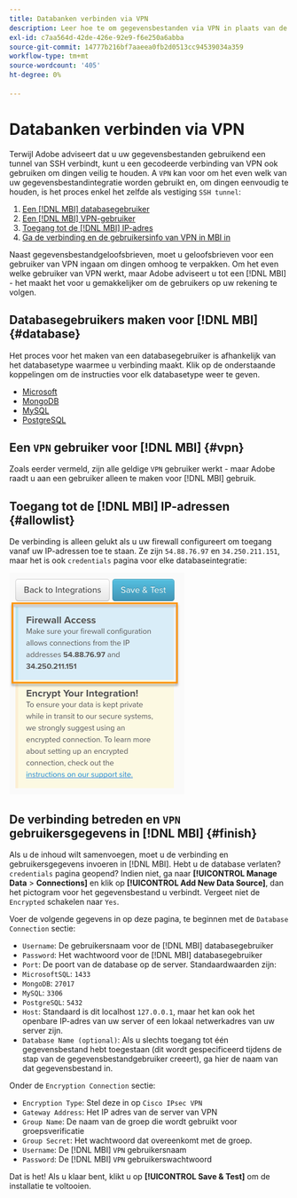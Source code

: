 ```yaml
---
title: Databanken verbinden via VPN
description: Leer hoe te om gegevensbestanden via VPN in plaats van de Tunnel van SSH te verbinden.
exl-id: c7aa564d-42de-426e-92e9-f6e250a6abba
source-git-commit: 14777b216bf7aaeea0fb2d0513cc94539034a359
workflow-type: tm+mt
source-wordcount: '405'
ht-degree: 0%

---
```


# Databanken verbinden via VPN

Terwijl Adobe adviseert dat u uw gegevensbestanden gebruikend een tunnel van SSH verbindt, kunt u een gecodeerde verbinding van VPN ook gebruiken om dingen veilig te houden. A `VPN` kan voor om het even welk van uw gegevensbestandintegratie worden gebruikt en, om dingen eenvoudig te houden, is het proces enkel het zelfde als vestiging `SSH tunnel`:

1. [Een [!DNL MBI] databasegebruiker](#database)
1. [Een [!DNL MBI] VPN-gebruiker](#vpn)
1. [Toegang tot de [!DNL MBI] IP-adres](#allowlist)
1. [Ga de verbinding en de gebruikersinfo van VPN in MBI in](#finish)

Naast gegevensbestandgeloofsbrieven, moet u geloofsbrieven voor een gebruiker van VPN ingaan om dingen omhoog te verpakken. Om het even welke gebruiker van VPN werkt, maar Adobe adviseert u tot een [!DNL MBI] - het maakt het voor u gemakkelijker om de gebruikers op uw rekening te volgen.

## Databasegebruikers maken voor [!DNL MBI] {#database}

Het proces voor het maken van een databasegebruiker is afhankelijk van het databasetype waarmee u verbinding maakt. Klik op de onderstaande koppelingen om de instructies voor elk databasetype weer te geven.

* [Microsoft](../integrations/microsoft-sql-server.md)
* [MongoDB](../integrations/databases-via-a-vpn.md)
* [MySQL](../integrations/mysql-via-a-direct-connection.md)
* [PostgreSQL](../integrations/postgresql.md)

## Een `VPN` gebruiker voor [!DNL MBI] {#vpn}

Zoals eerder vermeld, zijn alle geldige `VPN` gebruiker werkt - maar Adobe raadt u aan een gebruiker alleen te maken voor [!DNL MBI] gebruik.

## Toegang tot de [!DNL MBI] IP-adressen {#allowlist}

De verbinding is alleen gelukt als u uw firewall configureert om toegang vanaf uw IP-adressen toe te staan. Ze zijn `54.88.76.97` en `34.250.211.151`, maar het is ook `credentials` pagina voor elke databaseintegratie:

![MBI_Allow_Access_IPs.png](../../../assets/MBI_allow_access_IPs.png)

## De verbinding betreden en `VPN` gebruikersgegevens in [!DNL MBI] {#finish}

Als u de inhoud wilt samenvoegen, moet u de verbinding en gebruikersgegevens invoeren in [!DNL MBI]. Hebt u de database verlaten? `credentials` pagina geopend? Indien niet, ga naar **[!UICONTROL Manage Data** > **Connections]** en klik op **[!UICONTROL Add New Data Source]**, dan het pictogram voor het gegevensbestand u verbindt. Vergeet niet de `Encrypted` schakelen naar `Yes`.

Voer de volgende gegevens in op deze pagina, te beginnen met de `Database Connection` sectie:

* `Username`: De gebruikersnaam voor de [!DNL MBI] databasegebruiker
* `Password`: Het wachtwoord voor de [!DNL MBI] databasegebruiker
* `Port`: De poort van de database op de server. Standaardwaarden zijn:
* `MicrosoftSQL`: `1433`
* `MongoDB`: `27017`
* `MySQL`: `3306`
* `PostgreSQL`: `5432`
* `Host`: Standaard is dit localhost `127.0.0.1`, maar het kan ook het openbare IP-adres van uw server of een lokaal netwerkadres van uw server zijn.
* `Database Name (optional)`: Als u slechts toegang tot één gegevensbestand hebt toegestaan (dit wordt gespecificeerd tijdens de stap van de gegevensbestandgebruiker creeert), ga hier de naam van dat gegevensbestand in.

Onder de `Encryption Connection` sectie:

* `Encryption Type`: Stel deze in op `Cisco IPsec VPN`
* `Gateway Address`: Het IP adres van de server van VPN
* `Group Name`: De naam van de groep die wordt gebruikt voor groepsverificatie
* `Group Secret`: Het wachtwoord dat overeenkomt met de groep.
* `Username`: De [!DNL MBI] `VPN` gebruikersnaam
* `Password`: De [!DNL MBI] `VPN` gebruikerswachtwoord

Dat is het! Als u klaar bent, klikt u op **[!UICONTROL Save & Test]** om de installatie te voltooien.

